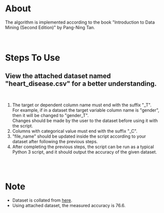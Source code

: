 # About
The algorithm is implemented according to the book "Introduction to Data Mining (Second Edition)" by Pang-Ning Tan.<br>
<br>
<br>

# Steps To Use
<h2>View the attached dataset named "heart_disease.csv" for a better understanding.</h2>
<br>
<ol>
<li>The target or dependent column name must end with the suffix "_T".<br>For example, if in a dataset the target variable column name is "gender", then it will be changed to "gender_T".<br>Changes should be made by the user to the dataset before using it with the script.</li>
<li>Columns with categorical value must end with the suffix "_C".</li>
<li>"file_name" should be updated inside the script according to your dataset after following the previous steps.</li>
<li>After completing the previous steps, the script can be run as a typical Python 3 script, and it should output the accuracy of the given dataset.</li>
</ol>
<br>
<br>

# Note

<ul>
<li>Dataset is collated from <a href="https://github.com/kb22/Heart-Disease-Prediction">here</a>.</li>
<li>Using attached dataset, the measured accuracy is 76.6.</li>
</ul>
